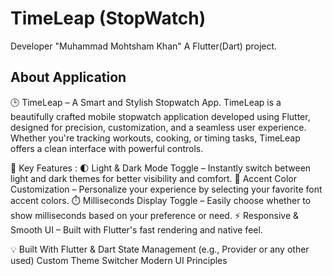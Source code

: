 # TimeLeap (StopWatch)
Developer "Muhammad Mohtsham Khan"
A Flutter(Dart) project.

## About Application

🕒 TimeLeap – A Smart and Stylish Stopwatch App. TimeLeap is a beautifully crafted mobile stopwatch application developed using Flutter, designed for precision, customization, and a seamless user experience. Whether you're tracking workouts, cooking, or timing tasks, TimeLeap offers a clean interface with powerful controls.

🔧 Key Features : 
  🌓 Light & Dark Mode Toggle – Instantly switch between light and dark themes for better visibility and comfort.
  🎨 Accent Color Customization – Personalize your experience by selecting your favorite font accent colors.
  ⏱️ Milliseconds Display Toggle – Easily choose whether to show milliseconds based on your preference or need.
  ⚡ Responsive & Smooth UI – Built with Flutter's fast rendering and native feel.

💡 Built With
  Flutter & Dart
  State Management (e.g., Provider or any other used)
  Custom Theme Switcher
  Modern UI Principles
